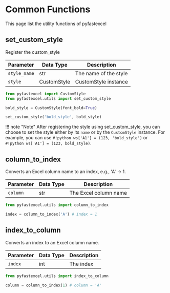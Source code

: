 # Common Functions

This page list the utility functions of pyfastexcel

## set_custom_style

Register the custom_style

| Parameter    | Data Type   | Description              |
|--------------|-------------|--------------------------|
| `style_name` | str         | The name of the style    |
| `style`      | CustomStyle | CustomStyle instance     |

```python title="set_custom_style"
from pyfastexcel import CustomStyle
from pyfastexcel.utils import set_custom_style

bold_style = CustomStyle(font_bold=True)

set_custom_style('bold_style', bold_style)
```

!!! note "Note"
    After registering the style using set_custom_style, you can choose to set
    the style either by its `name` or by the `CustomStyle` instance. For example,
    you can use `#!python ws['A1'] = (123, 'bold_style')` or
    `#!python ws['A1'] = (123, bold_style)`.

## column_to_index

Converts an Excel column name to an index, e.g., 'A' -> 1.

| Parameter | Data Type | Description          |
|-----------|-----------|----------------------|
| `column`  | str       | The Excel column name |

```python title="column_to_index"
from pyfastexcel.utils import column_to_index

index = column_to_index('A') # index = 1
```

## index_to_column

Converts an index to an Excel column name.

| Parameter    | Data Type   | Description              |
|--------------|-------------|--------------------------|
| `index`      | int         | The index                |

```python title="column_to_index"
from pyfastexcel.utils import index_to_column

column = column_to_index(1) # column = 'A'
```
